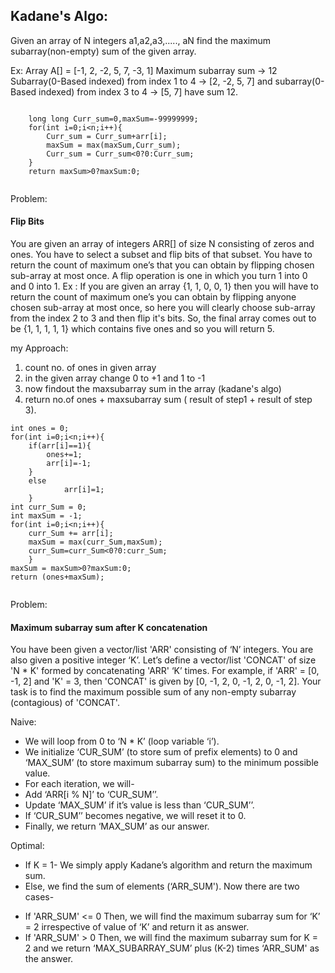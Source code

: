 ## Kadane's Algo:
Given an array of N integers a1,a2,a3,....., aN find the maximum subarray(non-empty) sum of the given array.

Ex:
Array A[] = [-1, 2, -2, 5, 7, -3, 1]
Maximum subarray sum -> 12
Subarray(0-Based indexed) from index 1 to 4 -> [2, -2, 5, 7] and subarray(0-Based indexed) from index 3 to 4 -> [5, 7] have sum 12.

```

	long long Curr_sum=0,maxSum=-99999999;
	for(int i=0;i<n;i++){
        Curr_sum = Curr_sum+arr[i];
        maxSum = max(maxSum,Curr_sum);
        Curr_sum = Curr_sum<0?0:Curr_sum;
	}
	return maxSum>0?maxSum:0;
  
```

Problem:
#### Flip Bits
You are given an array of integers ARR[] of size N consisting of zeros and ones. You have to select a subset and flip bits of that subset. You have to return the count of maximum one’s that you can obtain by flipping chosen sub-array at most once.
A flip operation is one in which you turn 1 into 0 and 0 into 1.
Ex :
If you are given an array {1, 1, 0, 0, 1} then you will have to return the count of maximum one’s you can obtain by flipping anyone chosen sub-array at most once, so here you will clearly choose sub-array from the index 2 to 3 and then flip it's bits. So, the final array comes out to be {1, 1, 1, 1, 1} which contains five ones and so you will return 5.

my Approach:
1. count no. of ones in given array
2. in the given array change 0 to +1 and 1 to -1
3. now findout the maxsubarray sum in the array (kadane's algo)
4. return no.of ones + maxsubarray sum ( result of step1 + result of step 3).

```
int ones = 0;
for(int i=0;i<n;i++){
	if(arr[i]==1){
	    ones+=1;
	    arr[i]=-1;   
	}
	else
    		arr[i]=1;
    }
int curr_Sum = 0;
int maxSum = -1;
for(int i=0;i<n;i++){
	curr_Sum += arr[i];
	maxSum = max(curr_Sum,maxSum);
	curr_Sum=curr_Sum<0?0:curr_Sum;
	}
maxSum = maxSum>0?maxSum:0;
return (ones+maxSum);
    
```


Problem:
#### Maximum subarray sum after K concatenation
You have been given a vector/list 'ARR' consisting of ‘N’ integers. You are also given a positive integer ‘K’.
Let’s define a vector/list 'CONCAT' of size 'N * K' formed by concatenating 'ARR' ‘K’ times. For example, if 'ARR' = [0, -1, 2] and 'K' = 3, then 'CONCAT' is given by [0, -1, 2, 0, -1, 2, 0, -1, 2].
Your task is to find the maximum possible sum of any non-empty subarray (contagious) of 'CONCAT'.

Naive:
- We will loop from 0 to ‘N * K’ (loop variable ‘i’).
- We initialize ‘CUR_SUM’ (to store sum of prefix elements) to 0 and ‘MAX_SUM’ (to store maximum subarray sum) to the minimum possible value.
- For each iteration, we will-
- Add ‘ARR[i % N]’ to ‘CUR_SUM’’.
- Update ‘MAX_SUM’ if it’s value is less than ‘CUR_SUM’’.
- If ‘CUR_SUM’’ becomes negative, we will reset it to 0.
- Finally, we return ‘MAX_SUM’ as our answer.

Optimal:
- If K = 1-
	We simply apply Kadane’s algorithm and return the maximum sum.
- Else, 
	we find the sum of elements (‘ARR_SUM'). Now there are two cases-
* If 'ARR_SUM' <= 0
	Then, we will find the maximum subarray sum for ‘K’ = 2 irrespective of value of ‘K’ and return it as answer.
* If 'ARR_SUM' > 0
	Then, we will find the maximum subarray sum for K = 2 and we return ‘MAX_SUBARRAY_SUM’ plus (K-2) times ‘ARR_SUM' as the answer.
